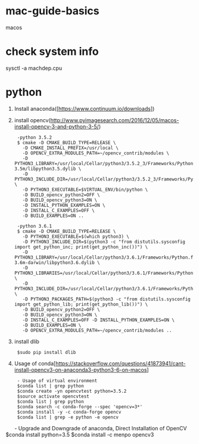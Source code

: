 # mac-guide-basics
macos
# check system info
  sysctl -a machdep.cpu
# python
1. Install anaconda([https://www.continuum.io/downloads])

2. install opencv(http://www.pyimagesearch.com/2016/12/05/macos-install-opencv-3-and-python-3-5/)

        -python 3.5.2
        $ cmake -D CMAKE_BUILD_TYPE=RELEASE \
          -D CMAKE_INSTALL_PREFIX=/usr/local \
          -D OPENCV_EXTRA_MODULES_PATH=~/opencv_contrib/modules \
          -D PYTHON3_LIBRARY=/usr/local/Cellar/python3/3.5.2_3/Frameworks/Python.framework/Versions/3.5/lib/python3.5/config-3.5m/libpython3.5.dylib \
          -D PYTHON3_INCLUDE_DIR=/usr/local/Cellar/python3/3.5.2_3/Frameworks/Python.framework/Versions/3.5/include/python3.5m/ \
          -D PYTHON3_EXECUTABLE=$VIRTUAL_ENV/bin/python \
          -D BUILD_opencv_python2=OFF \
          -D BUILD_opencv_python3=ON \
          -D INSTALL_PYTHON_EXAMPLES=ON \
          -D INSTALL_C_EXAMPLES=OFF \
          -D BUILD_EXAMPLES=ON ..
        
        -python 3.6.1
        $ cmake -D CMAKE_BUILD_TYPE=RELEASE \
          -D PYTHON3_EXECUTABLE=$(which python3) \
          -D PYTHON3_INCLUDE_DIR=$(python3 -c "from distutils.sysconfig import get_python_inc; print(get_python_inc())") \
          -D PYTHON3_LIBRARY=/usr/local/Cellar/python3/3.6.1/Frameworks/Python.framework/Versions/3.6/lib/python3.6/config-3.6m-darwin/libpython3.6.dylib \
          -D PYTHON3_LIBRARIES=/usr/local/Cellar/python3/3.6.1/Frameworks/Python.framework/Versions/3.6/bin \
          -D PYTHON3_INCLUDE_DIR=/usr/local/Cellar/python3/3.6.1/Frameworks/Python.framework/Versions/3.6/Headers \
          -D PYTHON3_PACKAGES_PATH=$(python3 -c "from distutils.sysconfig import get_python_lib; print(get_python_lib())") \
          -D BUILD_opencv_python2=OFF \
          -D BUILD_opencv_python3=ON \
          -D INSTALL_C_EXAMPLES=OFF -D INSTALL_PYTHON_EXAMPLES=ON \
          -D BUILD_EXAMPLES=ON \
          -D OPENCV_EXTRA_MODULES_PATH=~/opencv_contrib/modules ..
          
3. install dlib

        $sudo pip install dlib
        
4. Usage of conda[https://stackoverflow.com/questions/41873941/cant-install-opencv3-on-anaconda3-python3-6-on-macos]

        - Usage of virtual environment    
        $conda list | grep python
        $conda create -yn opencvtest python=3.5.2
        $source activate opencvtest
        $conda list | grep python
        $conda search -c conda-forge --spec 'opencv=3*'
        $conda install -y -c conda-forge opencv
        $conda list | grep -e python -e opencv
        
        - Upgrade and Downgrade of anaconda, Direct Installation of OpenCV
        $conda install python=3.5
        $conda install -c menpo opencv3
